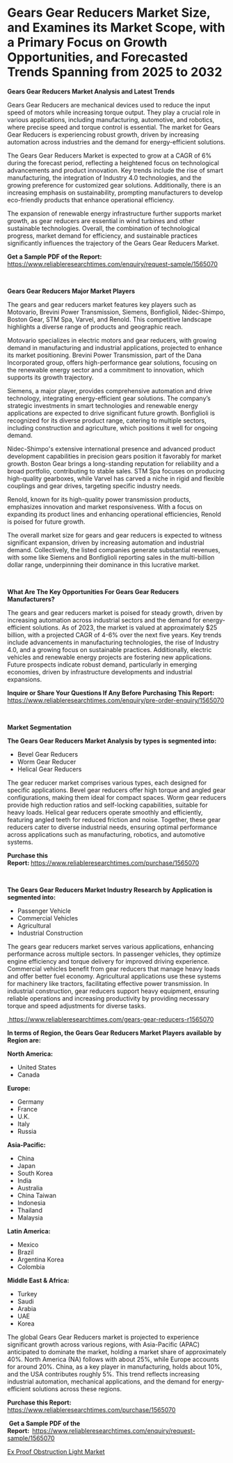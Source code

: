 <p><h1>Gears Gear Reducers Market Size, and Examines its Market Scope, with a Primary Focus on Growth Opportunities, and Forecasted Trends Spanning from 2025 to 2032</h1></p><p><strong>Gears Gear Reducers Market Analysis and Latest Trends</strong></p>
<p><p>Gears Gear Reducers are mechanical devices used to reduce the input speed of motors while increasing torque output. They play a crucial role in various applications, including manufacturing, automotive, and robotics, where precise speed and torque control is essential. The market for Gears Gear Reducers is experiencing robust growth, driven by increasing automation across industries and the demand for energy-efficient solutions. </p><p>The Gears Gear Reducers Market is expected to grow at a CAGR of 6% during the forecast period, reflecting a heightened focus on technological advancements and product innovation. Key trends include the rise of smart manufacturing, the integration of Industry 4.0 technologies, and the growing preference for customized gear solutions. Additionally, there is an increasing emphasis on sustainability, prompting manufacturers to develop eco-friendly products that enhance operational efficiency. </p><p>The expansion of renewable energy infrastructure further supports market growth, as gear reducers are essential in wind turbines and other sustainable technologies. Overall, the combination of technological progress, market demand for efficiency, and sustainable practices significantly influences the trajectory of the Gears Gear Reducers Market.</p></p>
<p><strong>Get a Sample PDF of the Report:&nbsp;</strong> <a href="https://www.reliableresearchtimes.com/enquiry/request-sample/1565070?utm_campaign=2934&utm_medium=2&utm_source=Github&utm_content=ia&utm_term=11042025&utm_id=gears-gear-reducers">https://www.reliableresearchtimes.com/enquiry/request-sample/1565070</a></p>
<p>&nbsp;</p>
<p><strong>Gears Gear Reducers Major Market Players</strong></p>
<p><p>The gears and gear reducers market features key players such as Motovario, Brevini Power Transmission, Siemens, Bonfiglioli, Nidec-Shimpo, Boston Gear, STM Spa, Varvel, and Renold. This competitive landscape highlights a diverse range of products and geographic reach.</p><p>Motovario specializes in electric motors and gear reducers, with growing demand in manufacturing and industrial applications, projected to enhance its market positioning. Brevini Power Transmission, part of the Dana Incorporated group, offers high-performance gear solutions, focusing on the renewable energy sector and a commitment to innovation, which supports its growth trajectory.</p><p>Siemens, a major player, provides comprehensive automation and drive technology, integrating energy-efficient gear solutions. The company’s strategic investments in smart technologies and renewable energy applications are expected to drive significant future growth. Bonfiglioli is recognized for its diverse product range, catering to multiple sectors, including construction and agriculture, which positions it well for ongoing demand.</p><p>Nidec-Shimpo's extensive international presence and advanced product development capabilities in precision gears position it favorably for market growth. Boston Gear brings a long-standing reputation for reliability and a broad portfolio, contributing to stable sales. STM Spa focuses on producing high-quality gearboxes, while Varvel has carved a niche in rigid and flexible couplings and gear drives, targeting specific industry needs.</p><p>Renold, known for its high-quality power transmission products, emphasizes innovation and market responsiveness. With a focus on expanding its product lines and enhancing operational efficiencies, Renold is poised for future growth.</p><p>The overall market size for gears and gear reducers is expected to witness significant expansion, driven by increasing automation and industrial demand. Collectively, the listed companies generate substantial revenues, with some like Siemens and Bonfiglioli reporting sales in the multi-billion dollar range, underpinning their dominance in this lucrative market.</p></p>
<p>&nbsp;</p>
<p><strong>What Are The Key Opportunities For Gears Gear Reducers Manufacturers?</strong></p>
<p><p>The gears and gear reducers market is poised for steady growth, driven by increasing automation across industrial sectors and the demand for energy-efficient solutions. As of 2023, the market is valued at approximately $25 billion, with a projected CAGR of 4-6% over the next five years. Key trends include advancements in manufacturing technologies, the rise of Industry 4.0, and a growing focus on sustainable practices. Additionally, electric vehicles and renewable energy projects are fostering new applications. Future prospects indicate robust demand, particularly in emerging economies, driven by infrastructure developments and industrial expansions.</p></p>
<p><strong>Inquire or Share Your Questions If Any Before Purchasing This Report:</strong> <a href="https://www.reliableresearchtimes.com/enquiry/pre-order-enquiry/1565070?utm_campaign=2934&utm_medium=2&utm_source=Github&utm_content=ia&utm_term=11042025&utm_id=gears-gear-reducers">https://www.reliableresearchtimes.com/enquiry/pre-order-enquiry/1565070</a></p>
<p>&nbsp;</p>
<p><strong>Market Segmentation</strong></p>
<p><strong>The Gears Gear Reducers Market Analysis by types is segmented into:</strong></p>
<p><ul><li>Bevel Gear Reducers</li><li>Worm Gear Reducer</li><li>Helical Gear Reducers</li></ul></p>
<p><p>The gear reducer market comprises various types, each designed for specific applications. Bevel gear reducers offer high torque and angled gear configurations, making them ideal for compact spaces. Worm gear reducers provide high reduction ratios and self-locking capabilities, suitable for heavy loads. Helical gear reducers operate smoothly and efficiently, featuring angled teeth for reduced friction and noise. Together, these gear reducers cater to diverse industrial needs, ensuring optimal performance across applications such as manufacturing, robotics, and automotive systems.</p></p>
<p><strong>Purchase this Report:&nbsp;</strong><a href="https://www.reliableresearchtimes.com/purchase/1565070?utm_campaign=2934&utm_medium=2&utm_source=Github&utm_content=ia&utm_term=11042025&utm_id=gears-gear-reducers">https://www.reliableresearchtimes.com/purchase/1565070</a></p>
<p>&nbsp;</p>
<p><strong>The Gears Gear Reducers Market Industry Research by Application is segmented into:</strong></p>
<p><ul><li>Passenger Vehicle</li><li>Commercial Vehicles</li><li>Agricultural</li><li>Industrial Construction</li></ul></p>
<p><p>The gears gear reducers market serves various applications, enhancing performance across multiple sectors. In passenger vehicles, they optimize engine efficiency and torque delivery for improved driving experience. Commercial vehicles benefit from gear reducers that manage heavy loads and offer better fuel economy. Agricultural applications use these systems for machinery like tractors, facilitating effective power transmission. In industrial construction, gear reducers support heavy equipment, ensuring reliable operations and increasing productivity by providing necessary torque and speed adjustments for diverse tasks.</p></p>
<p><a href="https://www.reliableresearchtimes.com/gears-gear-reducers-r1565070?utm_campaign=2934&utm_medium=2&utm_source=Github&utm_content=ia&utm_term=11042025&utm_id=gears-gear-reducers">&nbsp;https://www.reliableresearchtimes.com/gears-gear-reducers-r1565070</a></p>
<p><strong>In terms of Region, the Gears Gear Reducers Market Players available by Region are:</strong></p>
<p>
    <p> <strong> North America: </strong>
        <ul>
            <li>United States</li>
            <li>Canada</li>
        </ul>
        </p> 
    <p> <strong> Europe: </strong>
        <ul>
            <li>Germany</li>
            <li>France</li>
            <li>U.K.</li>
            <li>Italy</li>
            <li>Russia</li>
        </ul>
        </p> 
    <p> <strong> Asia-Pacific: </strong>
        <ul>
            <li>China</li>
            <li>Japan</li>
            <li>South Korea</li>
            <li>India</li>
            <li>Australia</li>
            <li>China Taiwan</li>
            <li>Indonesia</li>
            <li>Thailand</li>
            <li>Malaysia</li>
        </ul>
        </p> 
    <p> <strong> Latin America: </strong>
        <ul>
            <li>Mexico</li>
            <li>Brazil</li>
            <li>Argentina Korea</li>
            <li>Colombia</li>
        </ul>
        </p> 
    <p> <strong> Middle East & Africa: </strong>
        <ul>
            <li>Turkey</li>
            <li>Saudi</li>
            <li>Arabia</li>
            <li>UAE</li>
            <li>Korea</li>
        </ul>
    </p>
    </p>
<p><p>The global Gears Gear Reducers market is projected to experience significant growth across various regions, with Asia-Pacific (APAC) anticipated to dominate the market, holding a market share of approximately 40%. North America (NA) follows with about 25%, while Europe accounts for around 20%. China, as a key player in manufacturing, holds about 10%, and the USA contributes roughly 5%. This trend reflects increasing industrial automation, mechanical applications, and the demand for energy-efficient solutions across these regions.</p></p>
<p><strong>Purchase this Report: </strong><a href="https://www.reliableresearchtimes.com/purchase/1565070?utm_campaign=2934&utm_medium=2&utm_source=Github&utm_content=ia&utm_term=11042025&utm_id=gears-gear-reducers">https://www.reliableresearchtimes.com/purchase/1565070</a></p>
<p>&nbsp;<strong>Get a Sample PDF of the Report:&nbsp;&nbsp;</strong><a href="https://www.reliableresearchtimes.com/enquiry/request-sample/1565070?utm_campaign=2934&utm_medium=2&utm_source=Github&utm_content=ia&utm_term=11042025&utm_id=gears-gear-reducers">https://www.reliableresearchtimes.com/enquiry/request-sample/1565070</a></p>
<p><strong></strong></p>
<p><p><a href="https://github.com/azetehhasle/Market-Research-Report-List-1/blob/main/ex-proof-obstruction-light-market.md?utm_campaign=2934&utm_medium=2&utm_source=Github&utm_content=ia&utm_term=11042025&utm_id=gears-gear-reducers">Ex Proof Obstruction Light Market</a></p></p>